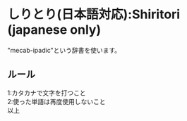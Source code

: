 # しりとり(日本語対応):Shiritori (japanese only)
"mecab-ipadic"という辞書を使います。

## ルール
1:カタカナで文字を打つこと<br>
2:使った単語は再度使用しないこと<br>
以上
